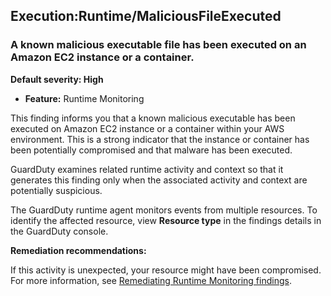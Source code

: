 Execution:Runtime/MaliciousFileExecuted
---------------------------------------


### A known malicious executable file has been executed on an Amazon EC2 instance or a container.


**Default severity: High**


 * **Feature:** Runtime Monitoring

This finding informs you that a known malicious executable has been executed on Amazon EC2 instance or a container within your AWS environment. This is a strong indicator that the instance or container has been potentially compromised and that malware has been executed.


GuardDuty examines related runtime activity and context so that it generates this finding only when the associated activity and context are potentially suspicious.


The GuardDuty runtime agent monitors events from multiple resources. To identify the affected resource, view **Resource type** in the findings details in the GuardDuty console.


**Remediation recommendations:**


If this activity is unexpected, your resource might have been compromised. For more information, see [Remediating Runtime Monitoring findings](https://docs.aws.amazon.com/guardduty/latest/ug/guardduty-remediate-runtime-monitoring.html).

